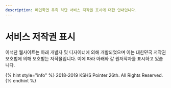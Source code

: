 ```yaml
---
description: 메인화면 우측 하단 서비스 저작권 표시에 대한 안내입니다.
---
```


# 서비스 저작권 표시

이석찬 웹사이트는 아래 개발자 및 디자이너에 의해 개발되었으며 이는 대한민국 저작권 보호법에 의해 보호받는 저작물입니다. 이에 따라 아래와 같 원저작자를 표시하고 있습니다.

{% hint style="info" %}
2018-2019 KSHS Pointer 26th. All Rights Reserved.
{% endhint %}
